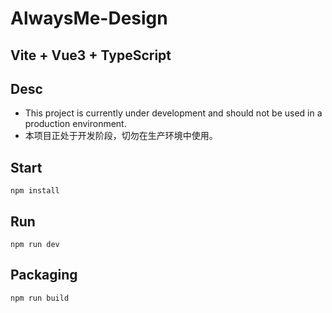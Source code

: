 # AlwaysMe-Design

## Vite + Vue3 + TypeScript

## Desc
* This project is currently under development and should not be used in a production environment.
* 本项目正处于开发阶段，切勿在生产环境中使用。

## Start

`npm install`

## Run

`npm run dev`

## Packaging

`npm run build`
